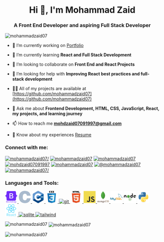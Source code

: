 <h1 align="center">Hi 👋, I'm Mohammad Zaid</h1>
<h3 align="center">A Front End Developer and aspiring Full Stack Developer</h3>

<p align="left"> <img src="https://komarev.com/ghpvc/?username=mohammadzaid07&label=Profile%20views&color=0e75b6&style=flat" alt="mohammadzaid07" /> </p>

- 🔭 I’m currently working on [Portfolio](https://github.com/mohammadzaid07/portfolio)

- 🌱 I’m currently learning **React and Full Stack Development**

- 👯 I’m looking to collaborate on **Front End and React Projects**

- 🤝 I’m looking for help with **Improving React best practices and full-stack development**

- 👨‍💻 All of my projects are available at [https://github.com/mohammadzaid07](https://github.com/mohammadzaid07)

- 💬 Ask me about **Frontend Development, HTML, CSS, JavaScript, React, my projects, and learning journey**

- 📫 How to reach me **mohdzaid07091997@gmail.com**

- 📄 Know about my experiences [Resume](https://drive.google.com/file/d/1RJJ5MNnxFRiEn3HHilrx6bPpx4y90DS4/view?usp=sharing)

<h3 align="left">Connect with me:</h3>
<p align="left">
<a href="https://linkedin.com/in/mohammadzaid07/" target="blank"><img align="center" src="https://raw.githubusercontent.com/rahuldkjain/github-profile-readme-generator/master/src/images/icons/Social/linked-in-alt.svg" alt="mohammadzaid07/" height="30" width="40" /></a>
<a href="https://www.codechef.com/users/mohammadzaid07" target="blank"><img align="center" src="https://cdn.jsdelivr.net/npm/simple-icons@3.1.0/icons/codechef.svg" alt="mohammadzaid07" height="30" width="40" /></a>
<a href="https://www.hackerrank.com/mohammadzaid07" target="blank"><img align="center" src="https://raw.githubusercontent.com/rahuldkjain/github-profile-readme-generator/master/src/images/icons/Social/hackerrank.svg" alt="mohammadzaid07" height="30" width="40" /></a>
<a href="https://codeforces.com/profile/mohdzaid07091997" target="blank"><img align="center" src="https://raw.githubusercontent.com/rahuldkjain/github-profile-readme-generator/master/src/images/icons/Social/codeforces.svg" alt="mohdzaid07091997" height="30" width="40" /></a>
<a href="https://www.leetcode.com/mohammadzaid07" target="blank"><img align="center" src="https://raw.githubusercontent.com/rahuldkjain/github-profile-readme-generator/master/src/images/icons/Social/leet-code.svg" alt="mohammadzaid07" height="30" width="40" /></a>
<a href="https://www.hackerearth.com/@mohammadzaid07" target="blank"><img align="center" src="https://raw.githubusercontent.com/rahuldkjain/github-profile-readme-generator/master/src/images/icons/Social/hackerearth.svg" alt="@mohammadzaid07" height="30" width="40" /></a>
<a href="https://auth.geeksforgeeks.org/user/mohammadzaid07/" target="blank"><img align="center" src="https://raw.githubusercontent.com/rahuldkjain/github-profile-readme-generator/master/src/images/icons/Social/geeks-for-geeks.svg" alt="mohammadzaid07/" height="30" width="40" /></a>
</p>

<h3 align="left">Languages and Tools:</h3>
<p align="left"> <a href="https://getbootstrap.com" target="_blank" rel="noreferrer"> <img src="https://raw.githubusercontent.com/devicons/devicon/master/icons/bootstrap/bootstrap-plain-wordmark.svg" alt="bootstrap" width="40" height="40"/> </a> <a href="https://www.cprogramming.com/" target="_blank" rel="noreferrer"> <img src="https://raw.githubusercontent.com/devicons/devicon/master/icons/c/c-original.svg" alt="c" width="40" height="40"/> </a> <a href="https://www.w3schools.com/cpp/" target="_blank" rel="noreferrer"> <img src="https://raw.githubusercontent.com/devicons/devicon/master/icons/cplusplus/cplusplus-original.svg" alt="cplusplus" width="40" height="40"/> </a> <a href="https://www.w3schools.com/css/" target="_blank" rel="noreferrer"> <img src="https://raw.githubusercontent.com/devicons/devicon/master/icons/css3/css3-original-wordmark.svg" alt="css3" width="40" height="40"/> </a> <a href="https://git-scm.com/" target="_blank" rel="noreferrer"> <img src="https://www.vectorlogo.zone/logos/git-scm/git-scm-icon.svg" alt="git" width="40" height="40"/> </a> <a href="https://www.w3.org/html/" target="_blank" rel="noreferrer"> <img src="https://raw.githubusercontent.com/devicons/devicon/master/icons/html5/html5-original-wordmark.svg" alt="html5" width="40" height="40"/> </a> <a href="https://developer.mozilla.org/en-US/docs/Web/JavaScript" target="_blank" rel="noreferrer"> <img src="https://raw.githubusercontent.com/devicons/devicon/master/icons/javascript/javascript-original.svg" alt="javascript" width="40" height="40"/> </a> <a href="https://www.mongodb.com/" target="_blank" rel="noreferrer"> <img src="https://raw.githubusercontent.com/devicons/devicon/master/icons/mongodb/mongodb-original-wordmark.svg" alt="mongodb" width="40" height="40"/> </a> <a href="https://www.mysql.com/" target="_blank" rel="noreferrer"> <img src="https://raw.githubusercontent.com/devicons/devicon/master/icons/mysql/mysql-original-wordmark.svg" alt="mysql" width="40" height="40"/> </a> <a href="https://nodejs.org" target="_blank" rel="noreferrer"> <img src="https://raw.githubusercontent.com/devicons/devicon/master/icons/nodejs/nodejs-original-wordmark.svg" alt="nodejs" width="40" height="40"/> </a> <a href="https://www.python.org" target="_blank" rel="noreferrer"> <img src="https://raw.githubusercontent.com/devicons/devicon/master/icons/python/python-original.svg" alt="python" width="40" height="40"/> </a> <a href="https://reactjs.org/" target="_blank" rel="noreferrer"> <img src="https://raw.githubusercontent.com/devicons/devicon/master/icons/react/react-original-wordmark.svg" alt="react" width="40" height="40"/> </a> <a href="https://www.sqlite.org/" target="_blank" rel="noreferrer"> <img src="https://www.vectorlogo.zone/logos/sqlite/sqlite-icon.svg" alt="sqlite" width="40" height="40"/> </a> <a href="https://tailwindcss.com/" target="_blank" rel="noreferrer"> <img src="https://www.vectorlogo.zone/logos/tailwindcss/tailwindcss-icon.svg" alt="tailwind" width="40" height="40"/> </a> </p>

<p>
  <img align="left" src="https://github-readme-stats.vercel.app/api/top-langs?username=mohammadzaid07&show_icons=true&locale=en&layout=compact&langs_count=8&hide=Jupyter%20Notebook" alt="mohammadzaid07" />
</p>


<p>&nbsp;<img align="center" src="https://github-readme-stats.vercel.app/api?username=mohammadzaid07&show_icons=true&locale=en" alt="mohammadzaid07" /></p>

<p><img align="center" src="https://github-readme-streak-stats.herokuapp.com/?user=mohammadzaid07&" alt="mohammadzaid07" /></p>
